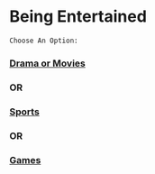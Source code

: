 # Being Entertained
```Choose An Option:```
### [Drama or Movies](drama-movies.md)
### OR
### [Sports](sports.md)
### OR
### [Games](games.md)